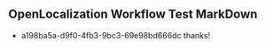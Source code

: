 ## OpenLocalization Workflow Test MarkDown
* a198ba5a-d9f0-4fb3-9bc3-69e98bd666dc thanks!

<!--HONumber=Jul16_HO4-->


